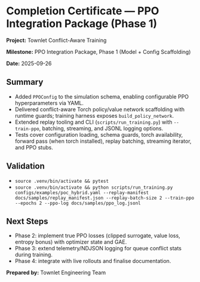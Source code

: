 # Completion Certificate — PPO Integration Package (Phase 1)

**Project:** Townlet Conflict-Aware Training

**Milestone:** PPO Integration Package, Phase 1 (Model + Config Scaffolding)

**Date:** 2025-09-26

## Summary
- Added `PPOConfig` to the simulation schema, enabling configurable PPO hyperparameters via YAML.
- Delivered conflict-aware Torch policy/value network scaffolding with runtime guards; training harness exposes `build_policy_network`.
- Extended replay tooling and CLI (`scripts/run_training.py`) with `--train-ppo`, batching, streaming, and JSONL logging options.
- Tests cover configuration loading, schema guards, torch availability, forward pass (when torch installed), replay batching, streaming iterator, and PPO stubs.

## Validation
- `source .venv/bin/activate && pytest`
- `source .venv/bin/activate && python scripts/run_training.py configs/examples/poc_hybrid.yaml --replay-manifest docs/samples/replay_manifest.json --replay-batch-size 2 --train-ppo --epochs 2 --ppo-log docs/samples/ppo_log.jsonl`

## Next Steps
- Phase 2: implement true PPO losses (clipped surrogate, value loss, entropy bonus) with optimizer state and GAE.
- Phase 3: extend telemetry/NDJSON logging for queue conflict stats during training.
- Phase 4: integrate with live rollouts and finalise documentation.

**Prepared by:** Townlet Engineering Team
